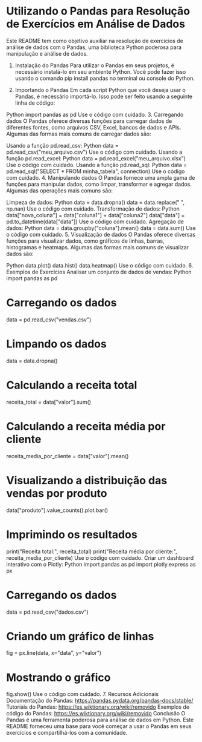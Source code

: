 # Utilizando o Pandas para Resolução de Exercícios em Análise de Dados
Este README tem como objetivo auxiliar na resolução de exercícios de análise de dados com o Pandas, uma biblioteca Python poderosa para manipulação e análise de dados.

1. Instalação do Pandas
Para utilizar o Pandas em seus projetos, é necessário instalá-lo em seu ambiente Python. Você pode fazer isso usando o comando pip install pandas no terminal ou console do Python.

2. Importando o Pandas
Em cada script Python que você deseja usar o Pandas, é necessário importá-lo. Isso pode ser feito usando a seguinte linha de código:

Python
import pandas as pd
Use o código com cuidado.
3. Carregando dados
O Pandas oferece diversas funções para carregar dados de diferentes fontes, como arquivos CSV, Excel, bancos de dados e APIs. Algumas das formas mais comuns de carregar dados são:

Usando a função pd.read_csv:
Python
data = pd.read_csv("meu_arquivo.csv")
Use o código com cuidado.
Usando a função pd.read_excel:
Python
data = pd.read_excel("meu_arquivo.xlsx")
Use o código com cuidado.
Usando a função pd.read_sql:
Python
data = pd.read_sql("SELECT * FROM minha_tabela", connection)
Use o código com cuidado.
4. Manipulando dados
O Pandas fornece uma ampla gama de funções para manipular dados, como limpar, transformar e agregar dados. Algumas das operações mais comuns são:

Limpeza de dados:
Python
data = data.dropna()
data = data.replace(" ", np.nan)
Use o código com cuidado.
Transformação de dados:
Python
data["nova_coluna"] = data["coluna1"] + data["coluna2"]
data["data"] = pd.to_datetime(data["data"])
Use o código com cuidado.
Agregação de dados:
Python
data = data.groupby("coluna").mean()
data = data.sum()
Use o código com cuidado.
5. Visualização de dados
O Pandas oferece diversas funções para visualizar dados, como gráficos de linhas, barras, histogramas e heatmaps. Algumas das formas mais comuns de visualizar dados são:

Python
data.plot()
data.hist()
data.heatmap()
Use o código com cuidado.
6. Exemplos de Exercícios
Analisar um conjunto de dados de vendas:
Python
import pandas as pd

# Carregando os dados
data = pd.read_csv("vendas.csv")

# Limpando os dados
data = data.dropna()

# Calculando a receita total
receita_total = data["valor"].sum()

# Calculando a receita média por cliente
receita_media_por_cliente = data["valor"].mean()

# Visualizando a distribuição das vendas por produto
data["produto"].value_counts().plot.bar()

# Imprimindo os resultados
print("Receita total:", receita_total)
print("Receita média por cliente:", receita_media_por_cliente)
Use o código com cuidado.
Criar um dashboard interativo com o Plotly:
Python
import pandas as pd
import plotly.express as px

# Carregando os dados
data = pd.read_csv("dados.csv")

# Criando um gráfico de linhas
fig = px.line(data, x="data", y="valor")

# Mostrando o gráfico
fig.show()
Use o código com cuidado.
7. Recursos Adicionais
Documentação do Pandas: https://pandas.pydata.org/pandas-docs/stable/
Tutoriais do Pandas: https://es.wiktionary.org/wiki/removido
Exemplos de código do Pandas: https://es.wiktionary.org/wiki/removido
Conclusão
O Pandas é uma ferramenta poderosa para análise de dados em Python. Este README forneceu uma base para você começar a usar o Pandas em seus exercícios e compartilhá-los com a comunidade.
